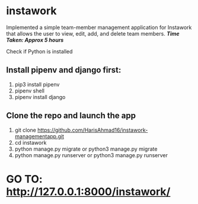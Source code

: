 # instawork

Implemented a simple team-member management application for Instawork that allows the user to view, edit, add, and delete team members.
***Time Taken: Approx 5 hours***

Check if Python is installed

## Install pipenv and django first:
1. pip3 install pipenv
2. pipenv shell
3. pipenv install django

## Clone the repo and launch the app
1. git clone https://github.com/HarisAhmad16/instawork-managementapp.git
4. cd instawork
5. python manage.py migrate or python3 manage.py migrate
6. python manage.py runserver or python3 manage.py runserver

# GO TO: http://127.0.0.1:8000/instawork/
